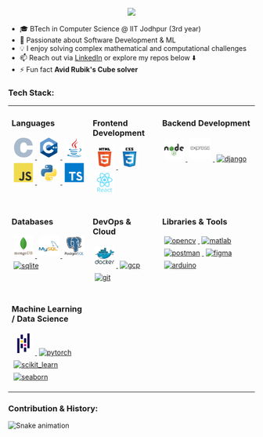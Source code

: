 <p align="center">
  <img src="https://capsule-render.vercel.app/api?text=Hello%20Prajna%20Here&animation=fadeIn&type=waving&color=gradient&height=100&width=100"/>
</p>


- 🎓 BTech in Computer Science @ IIT Jodhpur (3rd year)
- 🧮 Passionate about Software Development & ML
- 💡 I enjoy solving complex mathematical and computational challenges
- 📫 Reach out via [LinkedIn](https://www.linkedin.com/in/prajnaagrawal) or explore my repos below ⬇️
- ⚡ Fun fact **Avid Rubik's Cube solver**

<h3 align="left">Tech Stack:</h3>
<p align="left">
</p>

<div align="center">
<table>
  <tr>
    <td valign="top">
      <h3>Languages</h3>
      <p align="left">
        <a href="https://www.cprogramming.com/" target="_blank" rel="noreferrer">
          <img src="https://raw.githubusercontent.com/devicons/devicon/master/icons/c/c-original.svg" alt="c" width="40" height="40" style="margin: 4px;" />
        </a>
        <a href="https://www.w3schools.com/cpp/" target="_blank" rel="noreferrer">
          <img src="https://raw.githubusercontent.com/devicons/devicon/master/icons/cplusplus/cplusplus-original.svg" alt="cplusplus" width="40" height="40" style="margin: 4px;" />
        </a>
        <a href="https://www.java.com" target="_blank" rel="noreferrer">
          <img src="https://raw.githubusercontent.com/devicons/devicon/master/icons/java/java-original.svg" alt="java" width="40" height="40" style="margin: 4px;" />
        </a>
        <a href="https://developer.mozilla.org/en-US/docs/Web/JavaScript" target="_blank" rel="noreferrer">
          <img src="https://raw.githubusercontent.com/devicons/devicon/master/icons/javascript/javascript-original.svg" alt="javascript" width="40" height="40" style="margin: 4px;" />
        </a>
        <a href="https://www.python.org" target="_blank" rel="noreferrer">
          <img src="https://raw.githubusercontent.com/devicons/devicon/master/icons/python/python-original.svg" alt="python" width="40" height="40" style="margin: 4px;" />
        </a>
        <a href="https://www.typescriptlang.org/" target="_blank" rel="noreferrer">
          <img src="https://raw.githubusercontent.com/devicons/devicon/master/icons/typescript/typescript-original.svg" alt="typescript" width="40" height="40" style="margin: 4px;" />
        </a>
      </p>
    </td>
    <td valign="top">
      <h3>Frontend Development</h3>
      <p align="left">
        <a href="https://www.w3.org/html/" target="_blank" rel="noreferrer">
          <img src="https://raw.githubusercontent.com/devicons/devicon/master/icons/html5/html5-original-wordmark.svg" alt="html5" width="40" height="40" style="margin: 4px;" />
        </a>
        <a href="https://www.w3schools.com/css/" target="_blank" rel="noreferrer">
          <img src="https://raw.githubusercontent.com/devicons/devicon/master/icons/css3/css3-original-wordmark.svg" alt="css3" width="40" height="40" style="margin: 4px;" />
        </a>
        <a href="https://reactjs.org/" target="_blank" rel="noreferrer">
          <img src="https://raw.githubusercontent.com/devicons/devicon/master/icons/react/react-original-wordmark.svg" alt="react" width="40" height="40" style="margin: 4px;" />
        </a>
      </p>
    </td>
    <td valign="top">
      <h3>Backend Development</h3>
      <p align="left">
        <a href="https://nodejs.org" target="_blank" rel="noreferrer">
          <img src="https://raw.githubusercontent.com/devicons/devicon/master/icons/nodejs/nodejs-original-wordmark.svg" alt="nodejs" width="40" height="40" style="margin: 4px;" />
        </a>
        <a href="https://expressjs.com" target="_blank" rel="noreferrer">
          <img src="https://raw.githubusercontent.com/devicons/devicon/master/icons/express/express-original-wordmark.svg"
            alt="express" width="40" height="40"
            style="margin: 4px; background-color: white; padding: 2px; border-radius: 6px;" />
        </a>
        <a href="https://www.djangoproject.com/" target="_blank" rel="noreferrer">
          <img src="https://cdn.worldvectorlogo.com/logos/django.svg" alt="django" width="40" height="40" style="margin: 4px;" />
        </a>
      </p>
    </td>
  </tr>

  <tr>
    <td valign="top">
      <h3>Databases</h3>
      <p align="left">
        <a href="https://www.mongodb.com/" target="_blank" rel="noreferrer">
          <img src="https://raw.githubusercontent.com/devicons/devicon/master/icons/mongodb/mongodb-original-wordmark.svg" alt="mongodb" width="40" height="40" style="margin: 4px;" />
        </a>
        <a href="https://www.mysql.com/" target="_blank" rel="noreferrer">
          <img src="https://raw.githubusercontent.com/devicons/devicon/master/icons/mysql/mysql-original-wordmark.svg" alt="mysql" width="40" height="40" style="margin: 4px;" />
        </a>
        <a href="https://www.postgresql.org" target="_blank" rel="noreferrer">
          <img src="https://raw.githubusercontent.com/devicons/devicon/master/icons/postgresql/postgresql-original-wordmark.svg" alt="postgresql" width="40" height="40" style="margin: 4px;" />
        </a>
        <a href="https://www.sqlite.org/" target="_blank" rel="noreferrer">
          <img src="https://www.vectorlogo.zone/logos/sqlite/sqlite-icon.svg" alt="sqlite" width="40" height="40" style="margin: 4px;" />
        </a>
      </p>
    </td>
    <td valign="top">
      <h3>DevOps & Cloud</h3>
      <p align="left">
        <a href="https://www.docker.com/" target="_blank" rel="noreferrer">
          <img src="https://raw.githubusercontent.com/devicons/devicon/master/icons/docker/docker-original-wordmark.svg" alt="docker" width="40" height="40" style="margin: 4px;" />
        </a>
        <a href="https://cloud.google.com" target="_blank" rel="noreferrer">
          <img src="https://www.vectorlogo.zone/logos/google_cloud/google_cloud-icon.svg" alt="gcp" width="40" height="40" style="margin: 4px;" />
        </a>
        <a href="https://git-scm.com/" target="_blank" rel="noreferrer">
          <img src="https://www.vectorlogo.zone/logos/git-scm/git-scm-icon.svg" alt="git" width="40" height="40" style="margin: 4px;" />
        </a>
      </p>
    </td>
    <td valign="top">
      <h3>Libraries & Tools</h3>
      <p align="left">
        <a href="https://opencv.org/" target="_blank" rel="noreferrer">
          <img src="https://www.vectorlogo.zone/logos/opencv/opencv-icon.svg" alt="opencv" width="40" height="40" style="margin: 4px;" />
        </a>
        <a href="https://www.mathworks.com/" target="_blank" rel="noreferrer">
          <img src="https://upload.wikimedia.org/wikipedia/commons/2/21/Matlab_Logo.png" alt="matlab" width="40" height="40" style="margin: 4px;" />
        </a>
        <a href="https://postman.com" target="_blank" rel="noreferrer">
          <img src="https://www.vectorlogo.zone/logos/getpostman/getpostman-icon.svg" alt="postman" width="40" height="40" style="margin: 4px;" />
        </a>
        <a href="https://www.figma.com/" target="_blank" rel="noreferrer">
          <img src="https://www.vectorlogo.zone/logos/figma/figma-icon.svg" alt="figma" width="40" height="40" style="margin: 4px;" />
        </a>
        <a href="https://www.arduino.cc/" target="_blank" rel="noreferrer">
          <img src="https://cdn.worldvectorlogo.com/logos/arduino-1.svg" alt="arduino" width="40" height="40" style="margin: 4px;" />
        </a>
      </p>
    </td>
  </tr>

  <tr>
    <td valign="top">
      <h3>Machine Learning / Data Science</h3>
      <p align="left">
        <a href="https://pandas.pydata.org/" target="_blank" rel="noreferrer">
          <img src="https://raw.githubusercontent.com/devicons/devicon/2ae2a900d2f041da66e950e4d48052658d850630/icons/pandas/pandas-original.svg" alt="pandas" width="40" height="40" style="margin: 4px;" />
        </a>
        <a href="https://pytorch.org/" target="_blank" rel="noreferrer">
          <img src="https://www.vectorlogo.zone/logos/pytorch/pytorch-icon.svg" alt="pytorch" width="40" height="40" style="margin: 4px;" />
        </a>
        <a href="https://scikit-learn.org/" target="_blank" rel="noreferrer">
          <img src="https://upload.wikimedia.org/wikipedia/commons/0/05/Scikit_learn_logo_small.svg" alt="scikit_learn" width="40" height="40" style="margin: 4px;" />
        </a>
        <a href="https://seaborn.pydata.org/" target="_blank" rel="noreferrer">
          <img src="https://seaborn.pydata.org/_images/logo-mark-lightbg.svg" alt="seaborn" width="40" height="40" style="margin: 4px;" />
        </a>
      </p>
    </td>
  </tr>
</table>
</div>

<h3 align="left">Contribution & History:</h3>
<p align="left">
</p>


![Snake animation](https://PrajnaAgrawal26.github.io/PrajnaAgrawal26/github-contribution-grid-snake-dark.svg)



